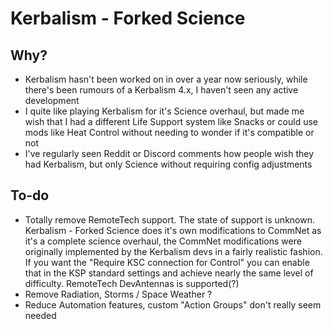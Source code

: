 # Kerbalism - Forked Science

## Why?
- Kerbalism hasn't been worked on in over a year now seriously, while there's been rumours of a Kerbalism 4.x, I haven't seen any active development
- I quite like playing Kerbalism for it's Science overhaul, but made me wish that I had a different Life Support system like Snacks or could use mods like Heat Control without needing to wonder if it's compatible or not
- I've regularly seen Reddit or Discord comments how people wish they had Kerbalism, but only Science without requiring config adjustments

## To-do
- Totally remove RemoteTech support. The state of support is unknown. Kerbalism - Forked Science does it's own modifications to CommNet as it's a complete science overhaul, the CommNet modifications were originally implemented by the Kerbalism devs in a fairly realistic fashion. If you want the "Require KSC connection for Control" you can enable that in the KSP standard settings and achieve nearly the same level of difficulty. RemoteTech DevAntennas is supported(?)
- Remove Radiation, Storms / Space Weather ?
- Reduce Automation features, custom "Action Groups" don't really seem needed
